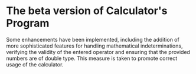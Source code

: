 # The beta version of Calculator's Program

Some enhancements have been implemented, including the addition of more sophisticated features for handling mathematical
indeterminations, verifying the validity of the entered operator and ensuring that the provided numbers are of double type. 
This measure is taken to promote correct usage of the calculator.
